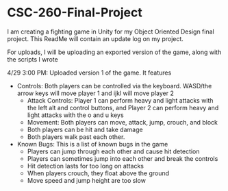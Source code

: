 # CSC-260-Final-Project

I am creating a fighting game in Unity for my Object Oriented Design final project. This ReadMe will contain an update log on my project.

For uploads, I will be uploading an exported version of the game, along with the scripts I wrote

4/29 3:00 PM: Uploaded version 1 of the game. It features
  - Controls: Both players can be controlled via the keyboard. WASD/the arrow keys will move player 1 and ijkl will move player 2
    - Attack Controls: Player 1 can perform heavy and light attacks with the left alt and control buttons, and Player 2 can perform heavy and light attacks with the o and u keys
    - Movement: Both players can move, attack, jump, crouch, and block
    - Both players can be hit and take damage
    - Both players walk past each other.
  - Known Bugs: This is a list of known bugs in the game
    - Players can jump through each other and cause hit detection
    - Players can sometimes jump into each other and break the controls
    - Hit detection lasts for too long on attacks
    - When players crouch, they float above the ground
    - Move speed and jump height are too slow
